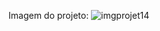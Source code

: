 Imagem do projeto:
![imgprojet14](https://github.com/devjosejhonata/Projeto14-Cat-logo-de-Carros/assets/152452859/77f8ffbc-1d5c-4648-9f61-a39498a53e01)
